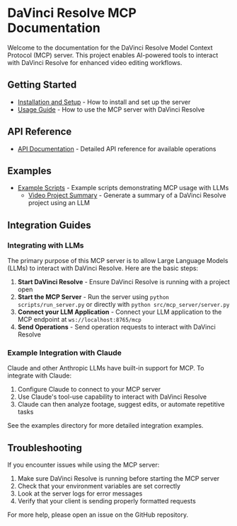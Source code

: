 # DaVinci Resolve MCP Documentation

Welcome to the documentation for the DaVinci Resolve Model Context Protocol (MCP) server. This project enables AI-powered tools to interact with DaVinci Resolve for enhanced video editing workflows.

## Getting Started

- [Installation and Setup](../README.md) - How to install and set up the server
- [Usage Guide](usage.md) - How to use the MCP server with DaVinci Resolve

## API Reference

- [API Documentation](api/README.md) - Detailed API reference for available operations

## Examples

- [Example Scripts](examples/) - Example scripts demonstrating MCP usage with LLMs
  - [Video Project Summary](examples/llm_video_summary.py) - Generate a summary of a DaVinci Resolve project using an LLM

## Integration Guides

### Integrating with LLMs

The primary purpose of this MCP server is to allow Large Language Models (LLMs) to interact with DaVinci Resolve. Here are the basic steps:

1. **Start DaVinci Resolve** - Ensure DaVinci Resolve is running with a project open
2. **Start the MCP Server** - Run the server using `python scripts/run_server.py` or directly with `python src/mcp_server/server.py`
3. **Connect your LLM Application** - Connect your LLM application to the MCP endpoint at `ws://localhost:8765/mcp`
4. **Send Operations** - Send operation requests to interact with DaVinci Resolve

### Example Integration with Claude

Claude and other Anthropic LLMs have built-in support for MCP. To integrate with Claude:

1. Configure Claude to connect to your MCP server
2. Use Claude's tool-use capability to interact with DaVinci Resolve
3. Claude can then analyze footage, suggest edits, or automate repetitive tasks

See the examples directory for more detailed integration examples.

## Troubleshooting

If you encounter issues while using the MCP server:

1. Make sure DaVinci Resolve is running before starting the MCP server
2. Check that your environment variables are set correctly
3. Look at the server logs for error messages
4. Verify that your client is sending properly formatted requests

For more help, please open an issue on the GitHub repository. 